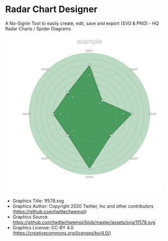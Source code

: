 # Radar Chart Designer

A No-Signin Tool to easily create, edit, save and export (SVG & PNG) - HQ Radar Charts / Spider Diagrams

![exported svg](https://github.com/owhs/radar-chart-designer/raw/main/example.svg?raw=true)










- Graphics Title: 1f578.svg
- Graphics Author: Copyright 2020 Twitter, Inc and other contributors (https://github.com/twitter/twemoji)
- Graphics Source: https://github.com/twitter/twemoji/blob/master/assets/svg/1f578.svg
- Graphics License: CC-BY 4.0 (https://creativecommons.org/licenses/by/4.0/)
